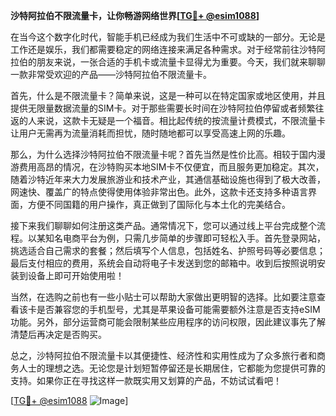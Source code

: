 **沙特阿拉伯不限流量卡，让你畅游网络世界[[TG💪+ @esim1088](https://t.me/s/esim1088)]**

在当今这个数字化时代，智能手机已经成为我们生活中不可或缺的一部分。无论是工作还是娱乐，我们都需要稳定的网络连接来满足各种需求。对于经常前往沙特阿拉伯的朋友来说，一张合适的手机卡或流量卡显得尤为重要。今天，我们就来聊聊一款非常受欢迎的产品——沙特阿拉伯不限流量卡。

首先，什么是不限流量卡？简单来说，这是一种可以在特定国家或地区使用，并且提供无限量数据流量的SIM卡。对于那些需要长时间在沙特阿拉伯停留或者频繁往返的人来说，这款卡无疑是一个福音。相比起传统的按流量计费模式，不限流量卡让用户无需再为流量消耗而担忧，随时随地都可以享受高速上网的乐趣。

那么，为什么选择沙特阿拉伯不限流量卡呢？首先当然是性价比高。相较于国内漫游费用高昂的情况，在沙特购买本地SIM卡不仅便宜，而且服务更加稳定。其次，随着沙特近年来大力发展旅游业和技术产业，其通信基础设施也得到了极大改善，网速快、覆盖广的特点使得使用体验非常出色。此外，这款卡还支持多种语言界面，方便不同国籍的用户操作，真正做到了国际化与本土化的完美结合。

接下来我们聊聊如何注册这类产品。通常情况下，您可以通过线上平台完成整个流程。以某知名电商平台为例，只需几步简单的步骤即可轻松入手。首先登录网站，挑选适合自己需求的套餐；然后填写个人信息，包括姓名、护照号码等必要信息；最后支付相应的费用，系统会自动将电子卡发送到您的邮箱中。收到后按照说明安装到设备上即可开始使用啦！

当然，在选购之前也有一些小贴士可以帮助大家做出更明智的选择。比如要注意查看该卡是否兼容您的手机型号，尤其是苹果设备可能需要额外注意是否支持eSIM功能。另外，部分运营商可能会限制某些应用程序的访问权限，因此建议事先了解清楚后再决定是否购买。

总之，沙特阿拉伯不限流量卡以其便捷性、经济性和实用性成为了众多旅行者和商务人士的理想之选。无论您是计划短暂停留还是长期居住，它都能为您提供可靠的支持。如果你正在寻找这样一款既实用又划算的产品，不妨试试看吧！

[[TG💪+ @esim1088](https://t.me/s/esim1088) ![Image](https://i.postimg.cc/4NQfJmqS/Snipaste-2025-05-13-00-14-12.png)]